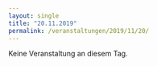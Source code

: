 ```yaml
---
layout: single
title: "20.11.2019"
permalink: /veranstaltungen/2019/11/20/
---
```


Keine Veranstaltung an diesem Tag.
